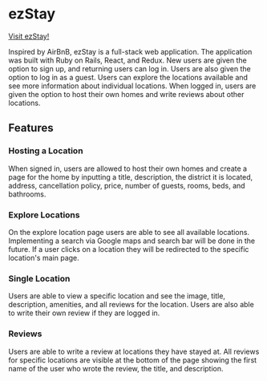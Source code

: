 # ezStay

[Visit ezStay!](https://ezstay.herokuapp.com/#/)

Inspired by AirBnB, ezStay is a full-stack web application. The application was built with Ruby on Rails, React, and Redux.
New users are given the option to sign up, and returning users can log in. Users are also given the option to log in as a guest. Users can explore the locations available and see more information about individual locations. When logged in, users are given the option to host their own homes and write reviews about other locations.

## Features

### Hosting a Location

When signed in, users are allowed to host their own homes and create a page for the home by inputting a title, description, the district it is located, address, cancellation policy, price, number of guests, rooms, beds, and bathrooms.

### Explore Locations

On the explore location page users are able to see all available locations. Implementing a search via Google maps and search bar will be done in the future. If a user clicks on a location they will be redirected to the specific location's main page.

### Single Location

Users are able to view a specific location and see the image, title, description, amenities, and all reviews for the location. Users are also able to write their own review if they are logged in.

### Reviews

Users are able to write a review at locations they have stayed at. All reviews for specific locations are visible at the bottom of the page showing the first name of the user who wrote the review, the title, and description.
